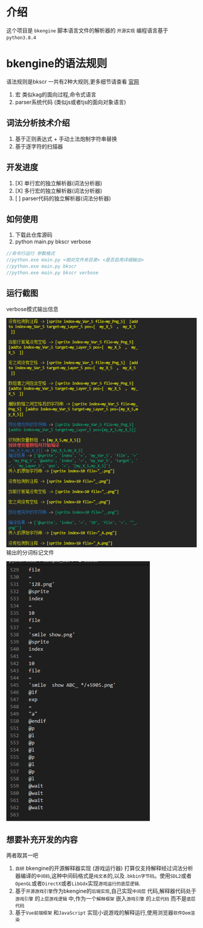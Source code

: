 # 介绍

这个项目是 `bkengine` 脚本语言文件的解析器的 `开源实现`
编程语言基于 `python3.8.4`

# bkengine的语法规则

语法规则是bkscr 一共有2种大规则,更多细节请查看 [官网](https://bke.bakery.moe/)

1. 宏 类似kag的面向过程,命令式语言
2. parser系统代码 (类似js或者tjs的面向对象语言)

## 词法分析技术介绍

1. 基于正则表达式 + 手动土法炮制字符串替换
2. 基于逐字符的扫描器

## 开发进度

1. [X] 单行宏的独立解析器(词法分析器)
2. [X] 多行宏的独立解析器(词法分析器)
3. [ ] parser代码的独立解析器(词法分析器)

## 如何使用
1. 下载此仓库源码
2. python main.py bkscr verbose
```js
//命令行运行 参数格式
//python.exe main.py <相对文件夹目录> <是否启用详细输出>
//python.exe main.py bkscr
//python.exe main.py bkscr verbose
```
## 运行截图

verbose模式输出信息 

![verbose模式输出](doc/verbose.png)
输出的分词标记文件

![输出的分词标记文件](doc/%E7%BB%93%E6%9E%9C.png)

## 想要补充开发的内容

两者取其一吧

1. `自研` bkengine的开源解释器实现 (游戏运行器) 打算仅支持解释经过词法分析器编译的`中间码`,这种中间码格式是`纯文本`的,以及`.bkbin字节码`。使用`SDL2`或者`OpenGL`或者`DirectX`或者`LibGdx`实现`游戏运行的底层逻辑`.
2. 基于`开源游戏引擎`作为bkengine的`后端实现`,自己实现`中间层` 代码,解释器代码处于`游戏引擎` 的`上层游戏逻辑` 中,作为一个`解释框架` 嵌入`游戏引擎` 的`上层代码` 而不是`底层代码`
3. 基于`Vue前端框架` 和`JavaScript` 实现小说游戏的解释运行,使用浏览器`软件Dom渲染`

